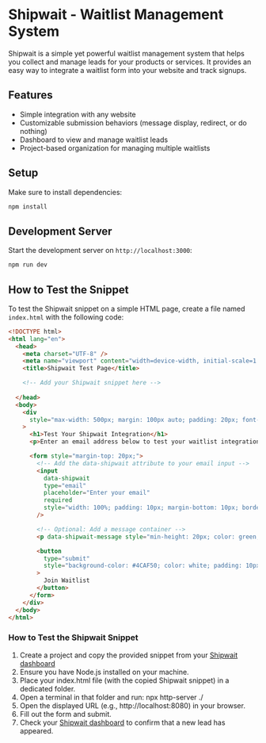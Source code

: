 # Shipwait - Waitlist Management System

Shipwait is a simple yet powerful waitlist management system that helps you collect and manage leads for your products or services. It provides an easy way to integrate a waitlist form into your website and track signups.

## Features

- Simple integration with any website
- Customizable submission behaviors (message display, redirect, or do nothing)
- Dashboard to view and manage waitlist leads
- Project-based organization for managing multiple waitlists

## Setup

Make sure to install dependencies:

```bash
npm install
```

## Development Server

Start the development server on `http://localhost:3000`:

```bash
npm run dev
```

## How to Test the Snippet

To test the Shipwait snippet on a simple HTML page, create a file named `index.html` with the following code:

```html
<!DOCTYPE html>
<html lang="en">
  <head>
    <meta charset="UTF-8" />
    <meta name="viewport" content="width=device-width, initial-scale=1.0" />
    <title>Shipwait Test Page</title>

    <!-- Add your Shipwait snippet here -->
     
  </head>
  <body>
    <div
      style="max-width: 500px; margin: 100px auto; padding: 20px; font-family: Arial, sans-serif;"
    >
      <h1>Test Your Shipwait Integration</h1>
      <p>Enter an email address below to test your waitlist integration:</p>

      <form style="margin-top: 20px;">
        <!-- Add the data-shipwait attribute to your email input -->
        <input
          data-shipwait
          type="email"
          placeholder="Enter your email"
          required
          style="width: 100%; padding: 10px; margin-bottom: 10px; border: 1px solid #ddd; border-radius: 4px;"
        />

        <!-- Optional: Add a message container -->
        <p data-shipwait-message style="min-height: 20px; color: green;"></p>

        <button
          type="submit"
          style="background-color: #4CAF50; color: white; padding: 10px 15px; border: none; border-radius: 4px; cursor: pointer;"
        >
          Join Waitlist
        </button>
      </form>
    </div>
  </body>
</html>
```

### How to Test the Shipwait Snippet

1. Create a project and copy the provided snippet from your [Shipwait dashboard](https://shipwait.vercel.app/dashboard/)
2. Ensure you have Node.js installed on your machine.
3. Place your index.html file (with the copied Shipwait snippet) in a dedicated folder.
4. Open a terminal in that folder and run: npx http-server ./
5. Open the displayed URL (e.g., http://localhost:8080) in your browser.
6. Fill out the form and submit.
7. Check your [Shipwait dashboard](https://shipwait.vercel.app/dashboard/) to confirm that a new lead has appeared.
